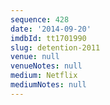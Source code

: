 ```yaml
---
sequence: 428
date: '2014-09-20'
imdbId: tt1701990
slug: detention-2011
venue: null
venueNotes: null
medium: Netflix
mediumNotes: null
---
```



